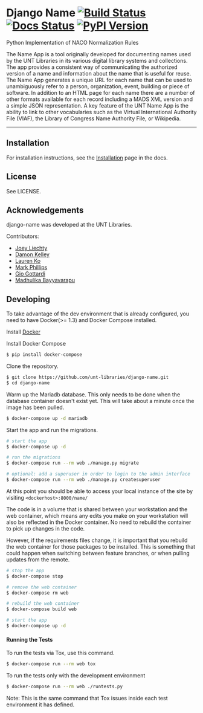 # Django Name [![Build Status](https://travis-ci.org/unt-libraries/django-name.svg?branch=master)](https://travis-ci.org/unt-libraries/django-name) [![Docs Status](https://img.shields.io/badge/docs-latest-blue.svg)](https://django-name.readthedocs.org) [![PyPI Version](https://img.shields.io/pypi/v/django-name.svg)](https://pypi.python.org/pypi/django-name)
Python Implementation of NACO Normalization Rules

The Name App is a tool originally developed for documenting names used by the UNT Libraries in its various digital library systems and collections. The app provides a consistent way of communicating the authorized version of a name and information about the name that is useful for reuse. The Name App generates a unique URL for each name that can be used to unambiguously refer to a person, organization, event, building or piece of software. In addition to an HTML page for each name there are a number of other formats available for each record including a MADS XML version and a simple JSON representation. A key feature of the UNT Name App is the ability to link to other vocabularies such as the Virtual International Authority File (VIAF), the Library of Congress Name Authority File, or Wikipedia.  
 
 ---

## Installation

For installation instructions, see the [Installation](http://django-name.readthedocs.org/en/latest/installation.html) page in the docs.
 
## License

See LICENSE.

## Acknowledgements

django-name was developed at the UNT Libraries.

Contributors:

- [Joey Liechty](https://github.com/yeahdef)
- [Damon Kelley](https://github.com/damonkelley)
- [Lauren Ko](https://github.com/ldko)
- [Mark Phillips](https://github.com/vphill)
- [Gio Gottardi](https://github.com/somexpert)
- [Madhulika Bayyavarapu](https://github.com/madhulika95b)


## Developing

To take advantage of the dev environment that is already configured, you need to have Docker(>= 1.3) and Docker Compose installed.

Install [Docker](https://docs.docker.com)

Install Docker Compose
```sh
$ pip install docker-compose
```

Clone the repository.
```sh
$ git clone https://github.com/unt-libraries/django-name.git
$ cd django-name
```

Warm up the Mariadb database. This only needs to be done when the database container doesn't exist yet. This will take about a minute once the image has been pulled.
```sh
$ docker-compose up -d mariadb
```

Start the app and run the migrations.
```sh
# start the app
$ docker-compose up -d

# run the migrations
$ docker-compose run --rm web ./manage.py migrate

# optional: add a superuser in order to login to the admin interface
$ docker-compose run --rm web ./manage.py createsuperuser
```
At this point you should be able to access your local instance of the site by visiting `<dockerhost>:8000/name/`

The code is in a volume that is shared between your workstation and the web container, which means any edits you make on your workstation will also be reflected in the Docker container. No need to rebuild the container to pick up changes in the code.

However, if the requirements files change, it is important that you rebuild the web container for those packages to be installed. This is something that could happen when switching between feature branches, or when pulling updates from the remote.

```sh
# stop the app
$ docker-compose stop

# remove the web container
$ docker-compose rm web

# rebuild the web container
$ docker-compose build web

# start the app
$ docker-compose up -d
```

#### Running the Tests
To run the tests via Tox, use this command.
```sh
$ docker-compose run --rm web tox
```

To run the tests only with the development environment
```sh
$ docker-compose run --rm web ./runtests.py
```
Note: This is the same command that Tox issues inside each test environment it has defined.

